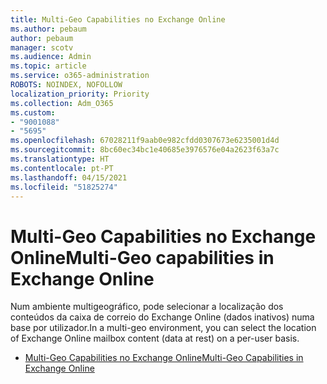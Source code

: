 ```yaml
---
title: Multi-Geo Capabilities no Exchange Online
ms.author: pebaum
author: pebaum
manager: scotv
ms.audience: Admin
ms.topic: article
ms.service: o365-administration
ROBOTS: NOINDEX, NOFOLLOW
localization_priority: Priority
ms.collection: Adm_O365
ms.custom:
- "9001088"
- "5695"
ms.openlocfilehash: 67028211f9aab0e982cfdd0307673e6235001d4d
ms.sourcegitcommit: 8bc60ec34bc1e40685e3976576e04a2623f63a7c
ms.translationtype: HT
ms.contentlocale: pt-PT
ms.lasthandoff: 04/15/2021
ms.locfileid: "51825274"
---
```

# <a name="multi-geo-capabilities-in-exchange-online"></a><span data-ttu-id="beeac-102">Multi-Geo Capabilities no Exchange Online</span><span class="sxs-lookup"><span data-stu-id="beeac-102">Multi-Geo capabilities in Exchange Online</span></span>

<span data-ttu-id="beeac-103">Num ambiente multigeográfico, pode selecionar a localização dos conteúdos da caixa de correio do Exchange Online (dados inativos) numa base por utilizador.</span><span class="sxs-lookup"><span data-stu-id="beeac-103">In a multi-geo environment, you can select the location of Exchange Online mailbox content (data at rest) on a per-user basis.</span></span>
- [<span data-ttu-id="beeac-104">Multi-Geo Capabilities no Exchange Online</span><span class="sxs-lookup"><span data-stu-id="beeac-104">Multi-Geo Capabilities in Exchange Online</span></span>](https://docs.microsoft.com/office365/enterprise/multi-geo-capabilities-in-exchange-online)
